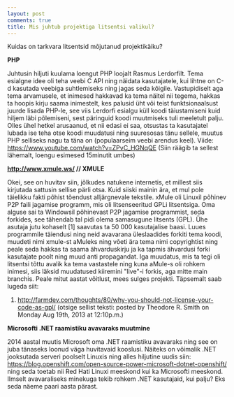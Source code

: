 ```yaml
---
layout: post
comments: true
title: Mis juhtub projektiga litsentsi valikul?
---
```


Kuidas on tarkvara litsentsid mõjutanud projektikäiku?

<b>PHP</b>

Juhtusin hiljuti kuulama loengut PHP loojalt Rasmus Lerdorfilt. Tema esialgne idee oli teha veebi C API ning näidata kasutajatele, kui lihtne on C-d kasutada veebiga suhtlemiseks ning jagas seda kõigile. Vastupidiselt aga tema arvamusele, et inimesed hakkavad ka tema näitel nii tegema, hakkas ta hoopis kirju saama inimestelt, kes palusid üht või teist funktsionaalsust juurde lisada PHP-le, see viis Lerdorfi esialgu küll koodi täiustamiseni kuid hiljem läbi põlemiseni, sest päringuid koodi muutmiseks tuli meeletult palju. Olles ühel hetkel arusaanud, et nii edasi ei saa, otsustas ta kasutajatel lubada ise teha otse koodi muudatusi ning suuresosas tänu sellele, muutus PHP selliseks nagu ta täna on (populaarseim veebi arendus keel).
Viide: https://www.youtube.com/watch?v=ZPvC_HGNqQE (Siin räägib ta sellest lähemalt, loengu esimesed 15minutit umbes)

<b>http://www.xmule.ws/ // XMULE</b>

Okei, see on huvitav siin, jõlkudes natukene internetis, et millest siis kirjutada sattusin sellise pärli otsa. Kuid siiski mainin ära, et mul pole täielikku fakti põhist tõendust alljärgnevale tekstile. xMule oli Linuxil põhinev P2P faili jagamise programm, mis oli litsenseeritud GPLi litsentsiga. Oma alguse sai ta Windowsil põhinevast P2P jagamise programmist, seda forkides, see tähendab tal pidi olema samasugune litsents (GPL). Ühe asutaja jutu kohaselt [1] saavutas ta 50 000 kasutajalise baasi. Luues programmile täiendusi ning neid avavarana üleslaadides forkiti tema koodi, muudeti nimi xmule-st aMuleks ning võeti ära tema nimi copyrightist ning peale seda hakkas ta saama ähvarduskirju ja ka tapmis ähvardusi forki kasutajate poolt ning muud anti propagandat. Iga muudatus, mis ta tegi oli litsentsi tõttu avalik ka tema vastastele ning kuna aMule-s oli rohkem inimesi, siis läksid muudatused kiiremini "live"-i forkis, aga mitte main branchis. Peale mitut aastat võitlust, mees sulges projekti.
Täpsemalt saab lugeda siit:
1. http://farmdev.com/thoughts/80/why-you-should-not-license-your-code-as-gpl/ (otsige sellist teksti: posted by Theodore R. Smith on Monday Aug 19th, 2013 at 12:10p.m.)

<b>Microsofti .NET raamistiku avavaraks muutmine</b>

2014 aastal muutis Microsoft oma .NET raamistiku avavaraks ning see on juba tänaseks loonud väga huvitavaid kooslusi. Näiteks on võimalik .NET jooksutada serveri poolselt Linuxis ning alles hiljutine uudis siin: https://blog.openshift.com/open-source-power-microsoft-dotnet-openshift/ ning seda toetab nii Red Hati Linuxi meeskond kui ka Microsofti meeskond. Ilmselt avavaraliseks minekuga tekib rohkem .NET kasutajaid, kui palju? Eks seda näeme paari aasta pärast.
